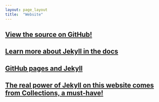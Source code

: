 ```yaml
---
layout: page_layout
title:  "Website"
---
```


<h2>
  <a class="item-link" href="https://github.com/drewgwallace/drewgwallace.github.io">
	View the source on GitHub!
  </a>
</h2>

<h2>
  <a class="item-link" href="https://jekyllrb.com/docs/home/">
	Learn more about Jekyll in the docs
  </a>
</h2>

<h2>
  <a class="item-link" href="https://help.github.com/articles/using-jekyll-as-a-static-site-generator-with-github-pages/">
	GitHub pages and Jekyll 
  </a>
</h2>

<h2>
  <a class="item-link" href="https://jekyllrb.com/docs/collections/">
	The real power of Jekyll on this website comes from Collections, a must-have!
  </a>
</h2>
